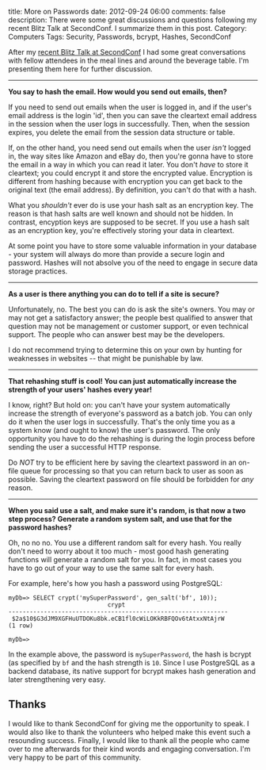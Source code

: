 title: More on Passwords
date: 2012-09-24 06:00
comments: false
description: There were some great discussions and questions following my recent Blitz Talk at SecondConf. I summarize them in this post.
Category: Computers
Tags: Security, Passwords, bcrypt, Hashes, SecondConf

After my [recent Blitz Talk at SecondConf](/2012/09/22/protecting-your-users-privacy/) I had
some great conversations with fellow attendees in the meal lines and around the beverage
table.  I'm presenting them here for further discussion.  

<!-- more -->

---

**You say to hash the email. How would you send out emails, then?**

If you need to send out emails when the user is logged in, and if the user's email address
is the login 'id', then you can save the cleartext email address in the session when the
user logs in successfully.  Then, when the session expires, you delete the email from the
session data structure or table.

If, on the other hand, you need send out emails when the user *isn't* logged in, the way
sites like Amazon and eBay do, then you're gonna have to store the email in a way in which
you can read it later.  You don't *have* to store it cleartext; you could encrypt it and
store the encrypted value.  Encryption is different from hashing because with encryption
you can get back to the original text (the email address).  By definition, you can't do
that with a hash.

What you *shouldn't* ever do is use your hash salt as an encryption key. The reason is that
hash salts are well known and should not be hidden.  In contrast, encyption keys are supposed
to be secret.  If you use a hash salt as an encryption key, you're effectively storing your
data in cleartext.  

At some point you have to store some valuable information in your database - your system
will always do more than provide a secure login and password.  Hashes will not absolve you
of the need to engage in secure data storage practices.

---

**As a user is there anything you can do to tell if a site is secure?**

Unfortunately, no.  The best you can do is ask the site's owners. You may or may not get a
satisfactory answer; the people best qualified to answer that question may not be
management or customer support, or even technical support.  The people who can answer best
may be the developers.

I do not recommend trying to determine this on your own by hunting for weaknesses in
websites -- that might be punishable by law.

---

**That rehashing stuff is cool! You can just automatically increase the strength of your users' hashes every year!**

I know, right?  But hold on: you can't have your system automatically increase the
strength of everyone's password as a batch job. You can only do it when the user logs in
successfully.  That's the only time you as a system know (and ought to know) the user's
password.  The only opportunity you have to do the rehashing is during the login process
before sending the user a successful HTTP response.

Do *NOT* try to be efficient here by saving the cleartext password in an on-file queue for
processing so that you can return back to user as soon as possible.  Saving the cleartext
password on file should be forbidden for *any* reason.

---

**When you said use a salt, and make sure it's random, is that now a two step process? Generate a random system salt, and use that for the password hashes?**

Oh, no no no.  You use a different random salt for every hash.  You really don't need to
worry about it too much - most good hash generating functions will generate a random salt
for you. In fact, in most cases you have to go out of your way to use the same salt for every hash.

For example, here's how you hash a password using PostgreSQL:

    myDb=> SELECT crypt('mySuperPassword', gen_salt('bf', 10));
                                crypt                             
    --------------------------------------------------------------
     $2a$10$G3dJM9XGFHuUTDOKu8bk.eCB1fl0cWiLOKkRBFQOv6tAtxxNtAjrW
    (1 row)
    
    myDb=>

In the example above, the password is ```mySuperPassword```, the hash is bcrypt (as
specified by ```bf``` and the hash strength is ```10```.  Since I use PostgreSQL as a
backend database, its native support for bcrypt makes hash generation and later
strengthening very easy.

## Thanks

I would like to thank SecondConf for giving me the opportunity to speak.  I would also
like to thank the volunteers who helped make this event such a resounding success.
Finally, I would like to thank all the people who came over to me afterwards for their
kind words and engaging conversation.  I'm very happy to be part of this community.

